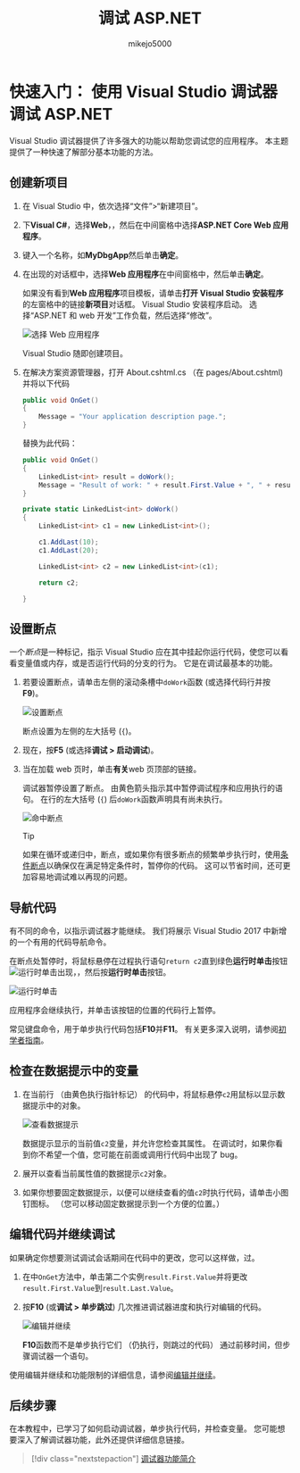 ﻿---
title: 调试 ASP.NET
description: 调试 ASP.NET 使用 Visual Studio 调试器
ms.custom: mvc
ms.date: 08/06/2018
ms.technology: vs-ide-debug
ms.topic: quickstart
helpviewer_keywords:
- debugger
ms.assetid: f4cea2e1-08dc-47ac-aba2-3b8c338e607f
author: mikejo5000
ms.author: mikejo
manager: douge
ms.workload:
- aspnet
ms.openlocfilehash: 74671401b3e3eaeae5840110dfc37c926266f98a
ms.sourcegitcommit: 06db1892fff22572f0b0a11994dc547c2b7e2a48
ms.translationtype: MT
ms.contentlocale: zh-CN
ms.lasthandoff: 08/08/2018
ms.locfileid: "39636982"
---
# <a name="quickstart-debug-aspnet-with-the-visual-studio-debugger"></a>快速入门： 使用 Visual Studio 调试器调试 ASP.NET

Visual Studio 调试器提供了许多强大的功能以帮助您调试您的应用程序。 本主题提供了一种快速了解部分基本功能的方法。

## <a name="create-a-new-project"></a>创建新项目 

1. 在 Visual Studio 中，依次选择“文件”>“新建项目”。

1. 下**Visual C#**，选择**Web**，，然后在中间窗格中选择**ASP.NET Core Web 应用程序**。

1. 键入一个名称，如**MyDbgApp**然后单击**确定**。

1. 在出现的对话框中，选择**Web 应用程序**在中间窗格中，然后单击**确定**。

     如果没有看到**Web 应用程序**项目模板，请单击**打开 Visual Studio 安装程序**的左窗格中的链接**新项目**对话框。 Visual Studio 安装程序启动。 选择“ASP.NET 和 web 开发”工作负载，然后选择“修改”。

    ![选择 Web 应用程序](../debugger/media/dbg-qs-aspnet-choose-web-app.png)

    Visual Studio 随即创建项目。

1. 在解决方案资源管理器，打开 About.cshtml.cs （在 pages/About.cshtml) 并将以下代码

    ```csharp
    public void OnGet()
    {
        Message = "Your application description page.";
    }
    ```

    替换为此代码：

    ```csharp
    public void OnGet()
    {
        LinkedList<int> result = doWork();
        Message = "Result of work: " + result.First.Value + ", " + result.First.Value;
    }

    private static LinkedList<int> doWork()
    {
        LinkedList<int> c1 = new LinkedList<int>();

        c1.AddLast(10);
        c1.AddLast(20);

        LinkedList<int> c2 = new LinkedList<int>(c1);

        return c2;

    }
    ```

## <a name="set-a-breakpoint"></a>设置断点

一个*断点*是一种标记，指示 Visual Studio 应在其中挂起你运行代码，使您可以看看变量值或内存，或是否运行代码的分支的行为。 它是在调试最基本的功能。

1. 若要设置断点，请单击左侧的滚动条槽中`doWork`函数 (或选择代码行并按**F9**)。

    ![设置断点](../debugger/media/dbg-qs-set-breakpoint-aspnet.png)

    断点设置为左侧的左大括号 (`{`)。

1. 现在，按**F5** (或选择**调试 > 启动调试**)。

1. 当在加载 web 页时，单击**有关**web 页顶部的链接。

    调试器暂停设置了断点。 由黄色箭头指示其中暂停调试程序和应用执行的语句。 在行的左大括号 (`{`) 后`doWork`函数声明具有尚未执行。

    ![命中断点](../debugger/media/dbg-qs-hit-breakpoint-aspnet.png)

    > [!TIP]
    > 如果在循环或递归中，断点，或如果你有很多断点的频繁单步执行时，使用[条件断点](../debugger/using-breakpoints.md#BKMK_Specify_a_breakpoint_condition_using_a_code_expression)以确保仅在满足特定条件时，暂停你的代码。 这可以节省时间，还可更加容易地调试难以再现的问题。

## <a name="navigate-code"></a>导航代码

有不同的命令，以指示调试器才能继续。 我们将展示 Visual Studio 2017 中新增的一个有用的代码导航命令。

在断点处暂停时，将鼠标悬停在过程执行语句`return c2`直到绿色**运行时单击**按钮![运行时单击](../debugger/media/dbg-tour-run-to-click.png)出现，，然后按**运行时单击**按钮。

![运行时单击](../debugger/media/dbg-qs-run-to-click-aspnet.png)

应用程序会继续执行，并单击该按钮的位置的代码行上暂停。

常见键盘命令，用于单步执行代码包括**F10**并**F11**。 有关更多深入说明，请参阅[初学者指南](../debugger/getting-started-with-the-debugger.md)。

## <a name="inspect-variables-in-a-datatip"></a>检查在数据提示中的变量

1. 在当前行 （由黄色执行指针标记） 的代码中，将鼠标悬停`c2`用鼠标以显示数据提示中的对象。

    ![查看数据提示](../debugger/media/dbg-qs-data-tip-aspnet.png)

    数据提示显示的当前值`c2`变量，并允许您检查其属性。 在调试时，如果你看到你不希望一个值，您可能在前面或调用行代码中出现了 bug。 

2. 展开以查看当前属性值的数据提示`c2`对象。

3. 如果你想要固定数据提示，以便可以继续查看的值`c2`时执行代码，请单击小图钉图标。 （您可以移动固定数据提示到一个方便的位置。）

## <a name="edit-code-and-continue-debugging"></a>编辑代码并继续调试

如果确定你想要测试调试会话期间在代码中的更改，您可以这样做，过。

1. 在中`OnGet`方法中，单击第二个实例`result.First.Value`并将更改`result.First.Value`到`result.Last.Value`。

1. 按**F10** (或**调试 > 单步跳过**) 几次推进调试器进度和执行对编辑的代码。

    ![编辑并继续](../debugger/media/dbg-qs-edit-and-continue-aspnet.png "编辑并继续")

    **F10**函数而不是单步执行它们 （仍执行，则跳过的代码） 通过前移时间，但步骤调试器一个语句。

使用编辑并继续和功能限制的详细信息，请参阅[编辑并继续](../debugger/edit-and-continue.md)。

## <a name="next-steps"></a>后续步骤

在本教程中，已学习了如何启动调试器，单步执行代码，并检查变量。 您可能想要深入了解调试器功能，此外还提供详细信息链接。

> [!div class="nextstepaction"]
> [调试器功能简介](../debugger/debugger-feature-tour.md)
